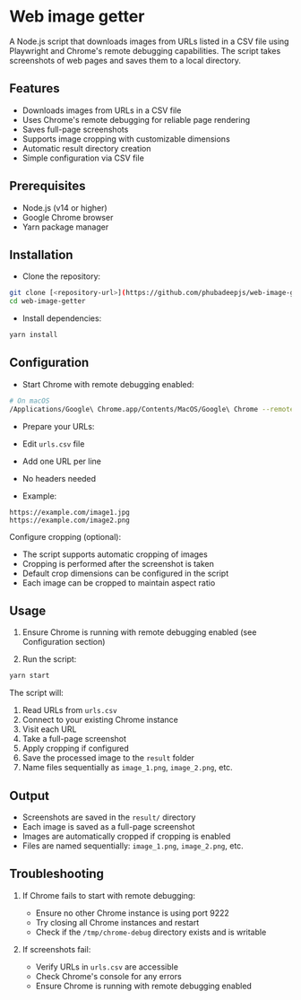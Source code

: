 # Web image getter

A Node.js script that downloads images from URLs listed in a CSV file using Playwright and Chrome's remote debugging capabilities. The script takes screenshots of web pages and saves them to a local directory.

## Features

- Downloads images from URLs in a CSV file
- Uses Chrome's remote debugging for reliable page rendering
- Saves full-page screenshots
- Supports image cropping with customizable dimensions
- Automatic result directory creation
- Simple configuration via CSV file

## Prerequisites

- Node.js (v14 or higher)
- Google Chrome browser
- Yarn package manager

## Installation

- Clone the repository:

```bash
git clone [<repository-url>](https://github.com/phubadeepjs/web-image-getter.git)
cd web-image-getter
```

- Install dependencies:

```bash
yarn install
```

## Configuration

- Start Chrome with remote debugging enabled:

```bash
# On macOS
/Applications/Google\ Chrome.app/Contents/MacOS/Google\ Chrome --remote-debugging-port=9222 --user-data-dir="/tmp/chrome-debug"
```

- Prepare your URLs:

- Edit `urls.csv` file
- Add one URL per line
- No headers needed
- Example:

```text
https://example.com/image1.jpg
https://example.com/image2.png
```

Configure cropping (optional):

- The script supports automatic cropping of images
- Cropping is performed after the screenshot is taken
- Default crop dimensions can be configured in the script
- Each image can be cropped to maintain aspect ratio

## Usage

1. Ensure Chrome is running with remote debugging enabled (see Configuration section)

2. Run the script:

```bash
yarn start
```

The script will:

1. Read URLs from `urls.csv`
2. Connect to your existing Chrome instance
3. Visit each URL
4. Take a full-page screenshot
5. Apply cropping if configured
6. Save the processed image to the `result` folder
7. Name files sequentially as `image_1.png`, `image_2.png`, etc.

## Output

- Screenshots are saved in the `result/` directory
- Each image is saved as a full-page screenshot
- Images are automatically cropped if cropping is enabled
- Files are named sequentially: `image_1.png`, `image_2.png`, etc.

## Troubleshooting

1. If Chrome fails to start with remote debugging:

   - Ensure no other Chrome instance is using port 9222
   - Try closing all Chrome instances and restart
   - Check if the `/tmp/chrome-debug` directory exists and is writable

2. If screenshots fail:

   - Verify URLs in `urls.csv` are accessible
   - Check Chrome's console for any errors
   - Ensure Chrome is running with remote debugging enabled
